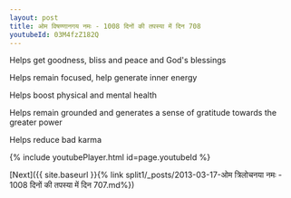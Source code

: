 ```yaml
---
layout: post
title: ओम विषण्णानगय नमः - 1008 दिनों की तपस्या में दिन 708
youtubeId: 03M4fzZ182Q
---
```

 
 
Helps get goodness, bliss and peace and God's blessings
 
Helps remain focused, help generate inner energy 
 
Helps boost physical and mental health 
 
Helps remain grounded and generates a sense of gratitude towards the greater power 
 
Helps reduce bad karma
 
 
 
 


{% include youtubePlayer.html id=page.youtubeId %}
 
[Next]({{ site.baseurl }}{% link  split1/_posts/2013-03-17-ओम त्रिलोचनया नमः - 1008 दिनों की तपस्या में दिन 707.md%})
 
